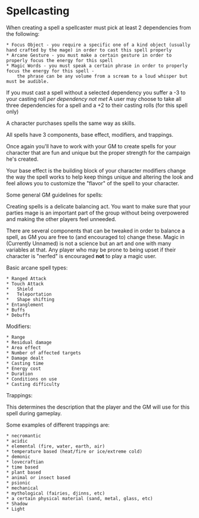 Spellcasting
==============

When creating a spell a spellcaster must pick at least 2 dependencies from the following:

	* Focus Object - you require a specific one of a kind object (usually hand crafted by the mage) in order to cast this spell properly
	* Arcane Gesture - you must make a certain gesture in order to properly focus the energy for this spell
	* Magic Words - you must speak a certain phrase in order to properly focus the energy for this spell -
		the phrase can be any volume from a scream to a loud whisper but must be audible.

If you must cast a spell without a selected dependency you suffer a -3 to your casting roll *per dependency not met*
A user may choose to take all three dependencies for a spell and a +2 to their casting rolls (for this spell only)

A character purchases spells the same way as skills.

All spells have 3 components, base effect, modifiers, and trappings.

Once again you'll have to work with your GM to create spells for your character that are fun and unique
but the proper strength for the campaign he's created.

Your base effect is the building block of your character
modifiers change the way the spell works to help keep things unique
and altering the look and feel allows you to customize the "flavor" of the spell to your character.

Some general GM guidelines for spells:

Creating spells is a delicate balancing act. You want to make sure that your parties mage is an important
part of the group without being overpowered and making the other players feel unneeded.

There are several components that can be tweaked in order to balance a spell, as GM you are free to (and encouraged to) change
these. Magic in (Currently Unnamed) is not a science but an art and one with many variables at that. Any player who may be prone to
being upset if their character is "nerfed" is encouraged **not** to play a magic user.

Basic arcane spell types:

	* Ranged Attack
	* Touch Attack
	*	Shield
	*	Teleportation
	*	Shape shifting
	* Entanglement
	* Buffs
	* Debuffs

Modifiers:

	* Range
	* Residual damage
	* Area effect
	* Number of affected targets
	* Damage dealt
	* Casting time
	* Energy cost
	* Duration
	* Conditions on use
	* Casting difficulty

Trappings:

This determines the description that the player and the GM will use for this spell during gameplay.

Some examples of different trappings are:

	* necromantic
	* acidic
	* elemental (fire, water, earth, air)
	* temperature based (heat/fire or ice/extreme cold)
	* demonic
	* lovecraftian
	* time based
	* plant based
	* animal or insect based
	* psionic
	* mechanical
	* mythological (fairies, djinns, etc)
	* a certain physical material (sand, metal, glass, etc)
	* Shadow
	* Light

